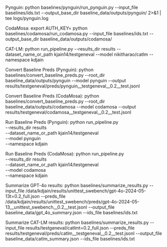 Pynguin:
python baselines/pynguin/run_pynguin.py --input_file baselines/ids.txt --output_base_dir baseline_data/outputs/pynguin/ 2>&1 | tee logs/pynguin.log

CodaMosa:
export AUTH_KEY=<YOUR AUTH KEY>
python baselines/codamosa/run_codamosa.py --input_file baselines/ids.txt --output_base_dir baseline_data/outputs/codamosa/

CAT-LM:
python run_pipeline.py --results_dir results --dataset_name_or_path kjain14/testgeneval --model nikitharao/catlm --namespace kdjain

Convert Baseline Preds (Pynguin):
python baselines/convert_baseline_preds.py --root_dir baseline_data/outputs/pynguin --model pynguin --output results/testgeneval/preds/pynguin__testgeneval__0.2__test.jsonl

Convert Baseline Preds (CodaMosa):
python baselines/convert_baseline_preds.py --root_dir baseline_data/outputs/codamosa --model codamosa --output results/testgeneval/codamosa__testgeneval__0.2__test.jsonl

Run Baseline Preds (Pynguin):
python run_pipeline.py \
--results_dir results \
--dataset_name_or_path kjain14/testgeneval \
--model pynguin \
--namespace kdjain

Run Baseline Preds (CodaMosa):
python run_pipeline.py \
--results_dir results \
--dataset_name_or_path kjain14/testgeneval \
--model codamosa \
--namespace kdjain

Summarize GPT-4o results:
python baselines/summarize_results.py --input_file /data/kdjain/results/unittest_swebench/gpt-4o-2024-05-13t\=0.2_full.json --preds_file /data/kdjain/results/unittest_swebench/preds/gpt-4o-2024-05-13__unittest_swebench__0.2__test.jsonl --output_file baseline_data/gpt_4o_summary.json --ids_file baselines/ids.txt

Summarize CAT-LM results:
python baselines/summarize_results.py --input_file results/testgeneval/catlmt\=0.2_full.json --preds_file results/testgeneval/preds/catlm__testgeneval__0.2__test.jsonl --output_file baseline_data/catlm_summary.json --ids_file baselines/ids.txt